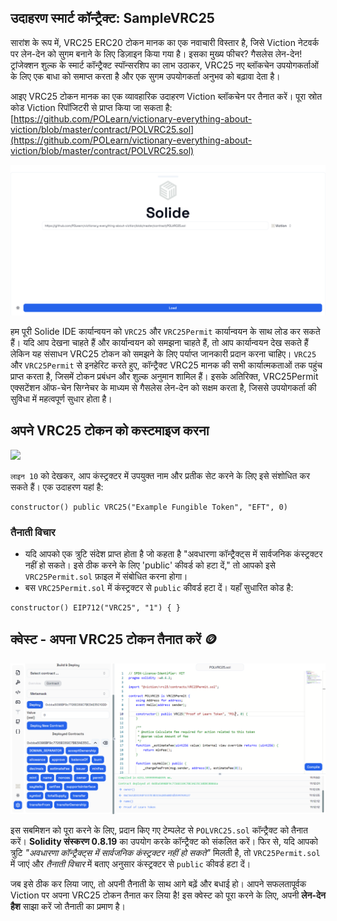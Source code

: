 ## उदाहरण स्मार्ट कॉन्ट्रैक्ट: SampleVRC25

सारांश के रूप में, VRC25 ERC20 टोकन मानक का एक नवाचारी विस्तार है, जिसे Viction नेटवर्क पर लेन-देन को सुगम बनाने के लिए डिज़ाइन किया गया है। इसका मुख्य फीचर? गैसलेस लेन-देन! ट्रांजेक्शन शुल्क के स्मार्ट कॉन्ट्रैक्ट स्पॉन्सरशिप का लाभ उठाकर, VRC25 नए ब्लॉकचेन उपयोगकर्ताओं के लिए एक बाधा को समाप्त करता है और एक सुगम उपयोगकर्ता अनुभव को बढ़ावा देता है।

आइए VRC25 टोकन मानक का एक व्यावहारिक उदाहरण Viction ब्लॉकचेन पर तैनात करें। पूरा स्रोत कोड Viction रिपॉजिटरी से प्राप्त किया जा सकता है: [https://github.com/POLearn/victionary-everything-about-viction/blob/master/contract/POLVRC25.sol](https://github.com/POLearn/victionary-everything-about-viction/blob/master/contract/POLVRC25.sol)

![](https://raw.githubusercontent.com/POLearn/victionary-everything-about-viction/refs/heads/master/content/assets/images/vrc25_contract.png)

हम पूरी Solide IDE कार्यान्वयन को `VRC25` और `VRC25Permit` कार्यान्वयन के साथ लोड कर सकते हैं। यदि आप देखना चाहते हैं और कार्यान्वयन को समझना चाहते हैं, तो आप कार्यान्वयन देख सकते हैं लेकिन यह संसाधन VRC25 टोकन को समझने के लिए पर्याप्त जानकारी प्रदान करना चाहिए। `VRC25` और `VRC25Permit` से इनहेरिट करते हुए, कॉन्ट्रैक्ट VRC25 मानक की सभी कार्यात्मकताओं तक पहुंच प्राप्त करता है, जिसमें टोकन प्रबंधन और शुल्क अनुमान शामिल हैं। इसके अतिरिक्त, VRC25Permit एक्सटेंशन ऑफ-चेन सिग्नेचर के माध्यम से गैसलेस लेन-देन को सक्षम करता है, जिससे उपयोगकर्ता की सुविधा में महत्वपूर्ण सुधार होता है।

## अपने VRC25 टोकन को कस्टमाइज करना

![](https://raw.githubusercontent.com/POLearn/victionary-everything-about-viction/refs/heads/master/content/assets/images/vrc25_contstructor.png)

`लाइन 10` को देखकर, आप कंस्ट्रक्टर में उपयुक्त नाम और प्रतीक सेट करने के लिए इसे संशोधित कर सकते हैं। एक उदाहरण यहां है:

```solidity
constructor() public VRC25("Example Fungible Token", "EFT", 0)
```

### तैनाती विचार

- यदि आपको एक त्रुटि संदेश प्राप्त होता है जो कहता है "अवधारणा कॉन्ट्रैक्ट्स में सार्वजनिक कंस्ट्रक्टर नहीं हो सकते। इसे ठीक करने के लिए 'public' कीवर्ड को हटा दें," तो आपको इसे `VRC25Permit.sol` फ़ाइल में संबोधित करना होगा।
- बस `VRC25Permit.sol` में कंस्ट्रक्टर से `public` कीवर्ड हटा दें। यहाँ सुधारित कोड है:

```solidity
constructor() EIP712("VRC25", "1") { }
```

## क्वेस्ट - अपना VRC25 टोकन तैनात करें 🪙

![](https://raw.githubusercontent.com/POLearn/victionary-everything-about-viction/refs/heads/master/content/assets/images/vrc25_deploy.png)

इस सबमिशन को पूरा करने के लिए, प्रदान किए गए टेम्पलेट से `POLVRC25.sol` कॉन्ट्रैक्ट को तैनात करें। **Solidity संस्करण 0.8.19** का उपयोग करके कॉन्ट्रैक्ट को संकलित करें। फिर से, यदि आपको त्रुटि *"अवधारणा कॉन्ट्रैक्ट्स में सार्वजनिक कंस्ट्रक्टर नहीं हो सकते"* मिलती है, तो `VRC25Permit.sol` में जाएं और *तैनाती विचार* में बताए अनुसार कंस्ट्रक्टर से `public` कीवर्ड हटा दें।

जब इसे ठीक कर लिया जाए, तो अपनी तैनाती के साथ आगे बढ़ें और बधाई हो। आपने सफलतापूर्वक Viction पर अपना VRC25 टोकन तैनात कर लिया है! इस क्वेस्ट को पूरा करने के लिए, अपनी **लेन-देन हैश** साझा करें जो तैनाती का प्रमाण है।